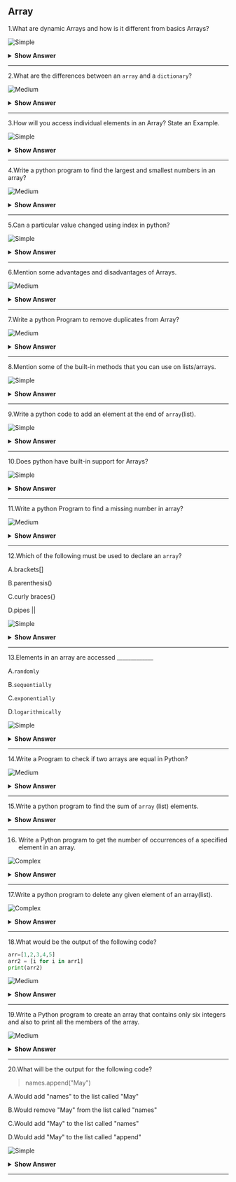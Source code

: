 ## Array

1.What are dynamic Arrays and how is it different from basics Arrays?

![Simple](https://github.com/revaturelabs/interviewquestions/blob/dev/ComplexityTags/simple%20(2).svg)
 
<details><summary> <b>Show Answer</b> </summary>
  
> - Dynamic arrays (also known as a growable array, resizable array or mutable array ) offer a big improvement, i.e., automatic resizing. 
> - An array has a fixed size, so you always have to specify the number of elements your array will hold ahead of time. However, a dynamic array expands as you add more elements to it and you need not determine the size ahead of time.
  
</details>
  
---
  
2.What are the differences between an `array` and a `dictionary`?

![Medium](https://github.com/revaturelabs/interviewquestions/blob/dev/ComplexityTags/Medium%20(2).svg)

<details><summary> <b>Show Answer</b> </summary>
<blockquote>
  
**Arrays**:

 - An `Array` is a sorted list of homogeneous elements.
 - You have to set the size of an array before using it.
 - Arrays can be dynamic in size.
 - If you want to increase the array size, you have to use the ReDim statement.
  
**Dictionary**:
  
 - A `dictionary` holds key-value pairs.
 - You don't have to set the size for dictionaries.
 - There is no dynamic concept for dictionaries.
 - You can add an element in dictionary without the need for any statement.
  
 </blockquote>
	</details>
  
---
  
3.How will you access individual elements in an Array? State an Example.

![Simple](https://github.com/revaturelabs/interviewquestions/blob/dev/ComplexityTags/simple%20(2).svg)

<details><summary> <b>Show Answer</b> </summary>
  
> In python, index numbers are used for accessing individual elements in an array.
  
```python
c = ["Fan", "Van", "Bat"]
x = c[0]
print(x)
```
  
**Output**:

> Fan

<details><summary> <b>Explanation</b> </summary>
  
> In the above program, index numbers are used and the index numbers starts from 0 and ends with n-1.
  
</details>
</details>
  
---
  
4.Write a python program to find the largest and smallest numbers in an array?

![Medium](https://github.com/revaturelabs/interviewquestions/blob/dev/ComplexityTags/Medium%20(2).svg)
  
<details><summary> <b>Show Answer</b> </summary>
  
```python
arr = []
n = int(input("Enter size of array : "))
for x in range(n):
    x=int(input("Enter element of array : "))
    arr.append(x)
largest = arr[0]
smallest = arr[0]
for i in range(n):
    if arr[i]>largest:
        largest = arr[i]
    if arr[i]<smallest:
        smallest = arr[i]        
print(f"Largest element in array is {largest}")
print(f"Smallest element in array is {smallest}") 
```

**Output**:
                        
Enter size of array : 4

Enter element of array : 540545

Enter element of array : 304

Enter element of array : 2094398

Enter element of array : 3298
                        
Largest element in array is 2094398
                        
Smallest element in array is 304 
                        
 </details>
	
---
  
5.Can a particular value changed using index in python?
	
![Simple](https://github.com/revaturelabs/interviewquestions/blob/dev/ComplexityTags/simple%20(2).svg)
  
<details><summary> <b>Show Answer</b> </summary>
     
> `Yes`, the values can be changed using index numbers.

<details><summary> <b>Example</b> </summary>   
   
```python    
Juice = ["Fanta", "Vicks", "Bovento"]
Juice[1] = "Sprite"
print(Juice)
```
    
**Output**: 
 
['Fanta', 'Sprite', 'Bovento']
  
</details>
</details>
	
---	
  
6.Mention some advantages and disadvantages of Arrays.
	
![Medium](https://github.com/revaturelabs/interviewquestions/blob/dev/ComplexityTags/Medium%20(2).svg)
  
<details><summary> <b>Show Answer</b> </summary>
  
**Advantages**:

> - Multiple elements of Array can be sorted at the same time.
> - Using the index, we can access any element in `O(1)` time.
  
**Disadvantages**:

> - You need to specify how many elements are you going to store in your array ahead of time and we can not increase or decrease the size of the Array after creation.
> - You have to shift the other elements to fill in or close gaps, which takes worst-case `O(n)` time.
  
</details>
	
---	
  
7.Write a python Program to remove duplicates from Array?
	
![Medium](https://github.com/revaturelabs/interviewquestions/blob/dev/ComplexityTags/Medium%20(2).svg)
  
<details><summary> <b>Show Answer</b> </summary>
  
```python
def Remove(duplicate):
	final_list = []
	for num in duplicate:
		if num not in final_list:
			final_list.append(num)
	return final_list
duplicate = [2, 4, 10, 20, 5, 2, 20, 4]
print(Remove(duplicate))
```
  
**Output**:
  
[2, 4, 10, 20, 5]  
  
<details><summary> <b>Explanation</b> </summary> 
   
> - We have a numbers of ways to solve these types of problems. We have opted for only one approach.  
> - We can use `not in` in the list to find out the duplicate items. We create a result list and insert only those that are not already 'not in'. 
  
</details>
</details>
	
---
  
8.Mention some of the built-in methods that you can use on lists/arrays.  
	
![Simple](https://github.com/revaturelabs/interviewquestions/blob/dev/ComplexityTags/simple%20(2).svg)
  
<details><summary> <b>Show Answer</b> </summary>
 <blockquote>
  
 - 1.`append()` Adds an element at the end of the list
  
 - 2.`clear()` Removes all the elements from the list
  
 - 3.`copy()` Returns a copy of the list
  
 - 4.`count()` Returns the number of elements with the specified value
  
 - 5.`extend()` Add the elements of a list (or any iterable), to the end of the current list
  
 - 6.`index()` Returns the index of the first element with the specified value
  
 - 7.`insert()` Adds an element at the specified position
  
 - 8.`pop()` Removes the element at the specified position  
  
 </blockquote>
</details>
	
---
  
9.Write a python code to add an element at the end of `array`(list).
	
![Simple](https://github.com/revaturelabs/interviewquestions/blob/dev/ComplexityTags/simple%20(2).svg)
  
<details><summary> <b>Show Answer</b> </summary>
  
```python
arr = [1,2,3,4,5]
num=int(input("Enter a number to insert in array at end :"))
arr.append(num)
print("Array after inserting",num,"at end",arr)  
```
  
**Output**:
  
Enter a number to insert an array at the end :56
  
Array after inserting 56 at end [1, 2, 3, 4, 5, 56]
  
</details>
	
---
  
10.Does python have built-in support for Arrays?
	
![Simple](https://github.com/revaturelabs/interviewquestions/blob/dev/ComplexityTags/simple%20(2).svg)	

<details><summary> <b>Show Answer</b> </summary>
	 <blockquote>

 - Python does `not have built-in` support for Arrays.
 - But in python, `Lists` can be used instead of Arrays.

**Example**:

```python
fruits = ['apple', 'banana', 'cherry']
fruits.pop(1)
print(fruits)
```
	
 </blockquote>
</details>
	
---
  
11.Write a python Program to find a missing number in array?
	
![Medium](https://github.com/revaturelabs/interviewquestions/blob/dev/ComplexityTags/Medium%20(2).svg)

<details><summary> <b>Show Answer</b> </summary>
  
```python
arr = []
n = int(input("Enter size of array : "))
for x in range(n-1):
    x=int(input("Enter element of array : "))
    arr.append(x)
sum = (n*(n+1))/2;
sumArr = 0
for i in range(n-1):
    sumArr = sumArr+arr[i];
print(int(sum-sumArr)) 
```
  
**Output**:
  
Enter size of array : 3

Enter element of array : 1

Enter element of array : 2
  
3
  
</details>
	
---
  
12.Which of the following must be used to declare an `array`?
  
 A.brackets[]
	
 B.parenthesis()
	
 C.curly braces{}
	
 D.pipes ||
	
![Simple](https://github.com/revaturelabs/interviewquestions/blob/dev/ComplexityTags/simple%20(2).svg)
  
<details><summary> <b>Show Answer</b> </summary>
  
> Option A.`brackets[]`
	
<details><summary> <b>Explanation</b> </summary>

> For `declaring an array we can use brackets[]`.
  
</details>
</details>
	
---
  
13.Elements in an array are accessed _____________
  
 A.`randomly`
	
 B.`sequentially`
	
 C.`exponentially`
	
 D.`logarithmically`
	
![Simple](https://github.com/revaturelabs/interviewquestions/blob/dev/ComplexityTags/simple%20(2).svg)
  
<details><summary> <b>Show Answer</b> </summary>
   
> Option A.`randomly`
   
<details><summary> <b>Explanation</b> </summary>  
   
> Elements in an array are accessed randomly. In Linked lists, elements are accessed sequentially.

</details>
</details>
	
---
  
14.Write a Program to check if two arrays are equal in Python?
	
![Medium](https://github.com/revaturelabs/interviewquestions/blob/dev/ComplexityTags/Medium%20(2).svg)
  
<details><summary> <b>Show Answer</b> </summary>
  
```python  
arr1=[1,2,3,4,5]
arr2=[1,3,4,5,7]
if len(arr1) == len(arr2):
    print("array is equal")
else:
    print("array is not equal")   
```
  
**Output**:
  
> array is equal
  
</details>
	
---
    
15.Write a python program to find the sum of `array` (list) elements.
  
<details><summary> <b>Show Answer</b> </summary>
  
```python
size=int(input("Enter the number of elements: "))
arr=[]
sum=0
for i in range(0,size):
    elem=int(input("Give value for index "+str(i)+": "))
    arr.append(elem)
    sum+=elem
print("Sum of array elements = ",sum)
```
  
**Output**:
  
Enter the number of elements: 4

Give value for index 0: 678

Give value for index 1: 454

Give value for index 2: 6

Give value for index 3: 433
  
Sum of array elements =  1571
  
</details>
	
---
  
16. Write a Python program to get the number of occurrences of a specified element in an array.
	
![Complex](https://github.com/revaturelabs/interviewquestions/blob/dev/ComplexityTags/Complex%20(2).svg)
  
<details><summary> <b>Show Answer</b> </summary>
  
```python
from array import *
array_num = array('i', [1, 3, 5, 3, 7, 9, 3])
print("Array: "+str(array_num))
print("Number of occurrences: "+str(array_num.count(3)))
```
<details><summary> <b>Output</b> </summary>  
  
> Array: array('i', [1, 3, 5, 3, 7, 9, 3])
  
> Number of occurrences: 3
  
  </details>
  </details>
	
---
  
17.Write a python program to delete any	given element of an array(list).
	
![Complex](https://github.com/revaturelabs/interviewquestions/blob/dev/ComplexityTags/Complex%20(2).svg)
  
<details><summary> <b>Show Answer</b> </summary>  

```python
size=int(input("Enter the number of elements: "))
arr=[]
for i in range(0,size):
    elem=int(input("Give value for index "+str(i)+": "))
    arr.append(elem)
num=int(input("Enter a number to remove from array : "))
arr.remove(num)
print("After removing",num,"=",arr)
```
  
**Output**:
	
Enter the number of elements: 5

Give value for index 0: 24

Give value for index 1: 2456

Give value for index 2: 78

Give value for index 3: 567

Give value for index 4: 3467

Enter a number to remove from array : 78
  
After removing 78 = [24, 2456, 567, 3467] 
  
</details>
	
---
  
18.What would be the output of the following code?
  
```python
arr=[1,2,3,4,5]
arr2 = [i for i in arr1]
print(arr2)
```
  
![Medium](https://github.com/revaturelabs/interviewquestions/blob/dev/ComplexityTags/Medium%20(2).svg)	
	
<details><summary> <b>Show Answer</b> </summary> 
<blockquote>
  
arr2 = [i for i in arr1]

NameError: name `arr1` is not defined
	
</blockquote>
</details>
	
----
  
19.Write a Python program to create an array that contains only six integers and also to print all the members of the array.
	
![Medium](https://github.com/revaturelabs/interviewquestions/blob/dev/ComplexityTags/Medium%20(2).svg)
  
<details><summary> <b>Show Answer</b> </summary>    
  
```python
from array import array
my_array = array('i', [10, 20, 30, 40, 50])
for i in my_array:
    print(i)
```
  
  **Output**:
  
  10  
  
  20
  
  30
  
  40
  
  50
  
</details>
	
---
  
20.What will be the output for the following code?
  
> names.append("May")

 A.Would add "names" to the list called "May"
	
 B.Would remove "May" from the list called "names"
	
 C.Would add "May" to the list called "names"
	
 D.Would add "May" to the list called "append"
	
![Simple](https://github.com/revaturelabs/interviewquestions/blob/dev/ComplexityTags/simple%20(2).svg)
  
<details><summary> <b>Show Answer</b> </summary>   
  
> Option C.Would add "May" to the list called "names"
  
</details>
	
---
	
  

